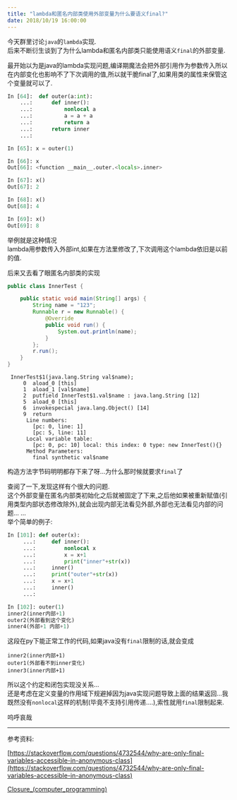 ```yaml
---
title: "lambda和匿名内部类使用外部变量为什么要语义final?"
date: 2018/10/19 16:00:00
---
```

今天群里讨论`java`的`lambda`实现.  
后来不断衍生谈到了为什么lambda和匿名内部类只能使用语义`final`的外部变量.  

最开始以为是java的lambda实现问题,编译期魔法会把外部引用作为参数传入所以在内部变化也影响不了下次调用的值,所以就干脆final了,如果用类的属性来保管这个变量就可以了.  
```python
In [64]:  def outer(a:int):
    ...:      def inner():
    ...:          nonlocal a
    ...:          a = a + a
    ...:          return a
    ...:      return inner
    ...:

In [65]: x = outer(1)

In [66]: x
Out[66]: <function __main__.outer.<locals>.inner>

In [67]: x()
Out[67]: 2

In [68]: x()
Out[68]: 4

In [69]: x()
Out[69]: 8

```
举例就是这种情况  
lambda用参数传入外部int,如果在方法里修改了,下次调用这个lambda依旧是以前的值.  

后来又去看了眼匿名内部类的实现
```java
public class InnerTest {

    public static void main(String[] args) {
        String name = "123";
        Runnable r = new Runnable() {
            @Override
            public void run() {
                System.out.println(name);
            }
        };
        r.run();
    }
}
```  
```
 InnerTest$1(java.lang.String val$name);
     0  aload_0 [this]
     1  aload_1 [val$name]
     2  putfield InnerTest$1.val$name : java.lang.String [12]
     5  aload_0 [this]
     6  invokespecial java.lang.Object() [14]
     9  return
      Line numbers:
        [pc: 0, line: 1]
        [pc: 5, line: 11]
      Local variable table:
        [pc: 0, pc: 10] local: this index: 0 type: new InnerTest(){}
      Method Parameters:
        final synthetic val$name
```
构造方法字节码明明都存下来了呀...为什么那时候就要求`final`了  

查阅了一下,发现这样有个很大的问题.  
这个外部变量在匿名内部类初始化之后就被固定了下来,之后他如果被重新赋值(引用类型内部状态修改除外),就会出现内部无法看见外部,外部也无法看见内部的问题... ...  
举个简单的例子:  
```python
In [101]: def outer(x):
     ...:     def inner():
     ...:         nonlocal x
     ...:         x = x+1
     ...:         print("inner"+str(x))
     ...:     inner()
     ...:     print("outer"+str(x))
     ...:     x = x+1
     ...:     inner()
     ...:

In [102]: outer(1)
inner2(inner内部+1)
outer2(外部看到这个变化)
inner4(外部+1 内部+1)
```

这段在py下能正常工作的代码,如果java没有`final`限制的话,就会变成
```
inner2(inner内部+1)
outer1(外部看不到inner变化)
inner3(inner内部+1)
```  
所以这个约定和闭包实现没关系...  
还是考虑在定义变量的作用域下规避掉因为java实现问题导致上面的结果返回...我既然没有`nonlocal`这样的机制(毕竟不支持引用传递....),索性就用`final`限制起来.  

呜呼哀哉  

---  
参考资料:

[https://stackoverflow.com/questions/4732544/why-are-only-final-variables-accessible-in-anonymous-class](https://stackoverflow.com/questions/4732544/why-are-only-final-variables-accessible-in-anonymous-class) 

[Closure_(computer_programming)](https://en.wikipedia.org/wiki/Closure_(computer_programming))
